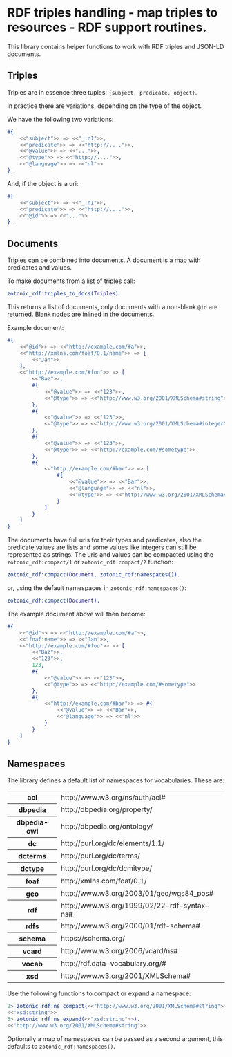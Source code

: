 # RDF triples handling - map triples to resources - RDF support routines.

This library contains helper functions to work with RDF triples and JSON-LD documents.

## Triples

Triples are in essence three tuples: `{subject, predicate, object}`.

In practice there are variations, depending on the type of the object.

We have the following two variations:

```erlang
#{
    <<"subject">> => <<"_:n1">>,
    <<"predicate">> => <<"http://....">>,
    <<"@value">> => <<"...">>,
    <<"@type">> => <<"http://....">>,
    <<"@language">> => <<"nl">>
}.

```

And, if the object is a uri:

```erlang
#{
    <<"subject">> => <<"_:n1">>,
    <<"predicate">> => <<"http://....">>,
    <<"@id">> => <<"...">>
}.
```

## Documents

Triples can be combined into documents. A document is a map with predicates and values.

To make documents from a list of triples call:

```erlang
zotonic_rdf:triples_to_docs(Triples).
```

This returns a list of documents, only documents with a non-blank `@id` are returned.
Blank nodes are inlined in the documents.

Example document:

```erlang
#{
    <<"@id">> => <<"http://example.com/#a">>,
    <<"http://xmlns.com/foaf/0.1/name">> => [
        <<"Jan">>
    ],
    <<"http://example.com/#foo">> => [
        <<"Baz">>,
        #{
            <<"@value">> => <<"123">>,
            <<"@type">> => <<"http://www.w3.org/2001/XMLSchema#string">>
        },
        #{
            <<"@value">> => <<"123">>,
            <<"@type">> => <<"http://www.w3.org/2001/XMLSchema#integer">>
        },
        #{
            <<"@value">> => <<"123">>,
            <<"@type">> => <<"http://example.com/#sometype">>
        },
        #{
            <<"http://example.com/#bar">> => [
                #{
                    <<"@value">> => <<"Bar">>,
                    <<"@language">> => <<"nl">>,
                    <<"@type">> => <<"http://www.w3.org/2001/XMLSchema#string">>
                }
            ]
        }
    ]
}
```

The documents have full uris for their types and predicates, also the predicate values are lists
and some values like integers can still be represented as strings.
The uris and values can be compacted using the `zotonic_rdf:compact/1` or `zotonic_rdf:compact/2` function:


```erlang
zotonic_rdf:compact(Document, zotonic_rdf:namespaces()).
```

or, using the default namespaces in `zotonic_rdf:namespaces()`:

```erlang
zotonic_rdf:compact(Document).
```

The example document above will then become:

```erlang
#{
    <<"@id">> => <<"http://example.com/#a">>,
    <<"foaf:name">> => <<"Jan">>,
    <<"http://example.com/#foo">> => [
        <<"Baz">>,
        <<"123">>,
        123,
        #{
            <<"@value">> => <<"123">>,
            <<"@type">> => <<"http://example.com/#sometype">>
        },
        #{
            <<"http://example.com/#bar">> => #{
                <<"@value">> => <<"Bar">>,
                <<"@language">> => <<"nl">>
            }
        }
    ]
}
```

## Namespaces

The library defines a default list of namespaces for vocabularies.
These are:

<table>
    <tr><th>acl</th><td>http://www.w3.org/ns/auth/acl#</td></tr>
    <tr><th>dbpedia</th><td>http://dbpedia.org/property/</td></tr>
    <tr><th>dbpedia-owl</th><td>http://dbpedia.org/ontology/</td></tr>
    <tr><th>dc</th><td>http://purl.org/dc/elements/1.1/</td></tr>
    <tr><th>dcterms</th><td>http://purl.org/dc/terms/</td></tr>
    <tr><th>dctype</th><td>http://purl.org/dc/dcmitype/</td></tr>
    <tr><th>foaf</th><td>http://xmlns.com/foaf/0.1/</td></tr>
    <tr><th>geo</th><td>http://www.w3.org/2003/01/geo/wgs84_pos#</td></tr>
    <tr><th>rdf</th><td>http://www.w3.org/1999/02/22-rdf-syntax-ns#</td></tr>
    <tr><th>rdfs</th><td>http://www.w3.org/2000/01/rdf-schema#</td></tr>
    <tr><th>schema</th><td>https://schema.org/</td></tr>
    <tr><th>vcard</th><td>http://www.w3.org/2006/vcard/ns#</td></tr>
    <tr><th>vocab</th><td>http://rdf.data-vocabulary.org/#</td></tr>
    <tr><th>xsd</th><td>http://www.w3.org/2001/XMLSchema#</td></tr>
</table>

Use the following functions to compact or expand a namespace:

```erlang
2> zotonic_rdf:ns_compact(<<"http://www.w3.org/2001/XMLSchema#string">>).
<<"xsd:string">>
3> zotonic_rdf:ns_expand(<<"xsd:string">>).                              
<<"http://www.w3.org/2001/XMLSchema#string">>
```

Optionally a map of namespaces can be passed as a second argument, this
defaults to `zotonic_rdf:namespaces()`.

